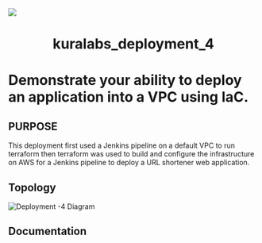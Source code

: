 <img src="https://github.com/kura-labs-org/kuralabs_deployment_1/blob/main/Kuralogo.png">
<h1 align="center">kuralabs_deployment_4<h1> 
  
Demonstrate your ability to deploy an application into a VPC using IaC.

## PURPOSE
This deployment first used a Jenkins pipeline on a default VPC to run terraform then terraform was used to build and configure the infrastructure on AWS for a Jenkins pipeline to deploy a URL shortener web application.


## Topology
![Deployment -4  Diagram](https://user-images.githubusercontent.com/105315302/199392556-39116b90-9f52-4c4a-a4b8-601f820a6f40.png)

## Documentation
